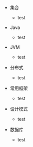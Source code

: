 - 集合

  - test

- Java

  - test

- JVM

  - test

- 分布式

  - test

- 常用框架

  - test


- 设计模式

  - test

- 数据库

  - test

